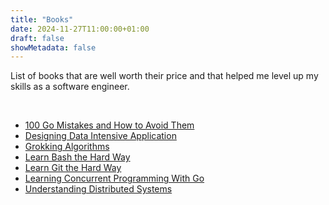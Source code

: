 ```yaml
---
title: "Books"
date: 2024-11-27T11:00:00+01:00
draft: false
showMetadata: false
---
```


List of books that are well worth their price and that helped me level up my skills as a software engineer.

<br>

- [100 Go Mistakes and How to Avoid Them](https://www.manning.com/books/100-go-mistakes-and-how-to-avoid-them)
- [Designing Data Intensive Application](https://www.oreilly.com/library/view/designing-data-intensive-applications/9781098119058/)
- [Grokking Algorithms](https://www.manning.com/books/grokking-algorithms)
- [Learn Bash the Hard Way](https://leanpub.com/learnbashthehardway)
- [Learn Git the Hard Way](https://leanpub.com/learngitthehardway)
- [Learning Concurrent Programming With Go](https://www.manning.com/books/learn-concurrent-programming-with-go)
- [Understanding Distributed Systems](https://understandingdistributed.systems/)

